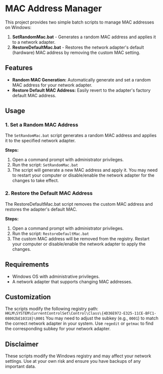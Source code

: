 # MAC Address Manager

This project provides two simple batch scripts to manage MAC addresses on Windows:
1. **SetRandomMac.bat** - Generates a random MAC address and applies it to a network adapter.
2. **RestoreDefaultMac.bat** - Restores the network adapter's default (hardware) MAC address by removing the custom MAC setting.

## Features
- **Random MAC Generation:** Automatically generate and set a random MAC address for your network adapter.
- **Restore Default MAC Address:** Easily revert to the adapter's factory default MAC address.

## Usage

### 1. Set a Random MAC Address

The `SetRandomMac.bat` script generates a random MAC address and applies it to the specified network adapter. 

**Steps:**
1. Open a command prompt with administrator privileges.
2. Run the script:
`SetRandomMac.bat`
3. The script will generate a new MAC address and apply it. You may need to restart your computer or disable/enable the network adapter for the changes to take effect.
### 2. Restore the Default MAC Address
The RestoreDefaultMac.bat script removes the custom MAC address and restores the adapter's default MAC.

**Steps:**

1. Open a command prompt with administrator privileges.
2. Run the script:
`RestoreDefaultMac.bat`
3. The custom MAC address will be removed from the registry. Restart your computer or disable/enable the network adapter to apply the changes.

## Requirements
- Windows OS with administrative privileges.
- A network adapter that supports changing MAC addresses.
## Customization
The scripts modify the following registry path:
`HKLM\SYSTEM\CurrentControlSet\Control\Class\{4D36E972-E325-11CE-BFC1-08002bE10318}\0001`
You may need to adjust the subkey (e.g., `0001`) to match the correct network adapter in your system. Use `regedit` or `getmac` to find the corresponding subkey for your network adapter.

## Disclaimer
These scripts modify the Windows registry and may affect your network settings. Use at your own risk and ensure you have backups of any important data.

